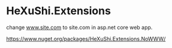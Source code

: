 # HeXuShi.Extensions
change www.site.com to site.com in asp.net core web app.

https://www.nuget.org/packages/HeXuShi.Extensions.NoWWW/
